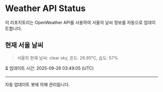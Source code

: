 
# Weather API Status

이 리포지토리는 OpenWeather API를 사용하여 서울의 날씨 정보를 자동으로 업데이트합니다.

## 현재 서울 날씨
> 서울의 현재 날씨: clear sky, 온도: 26.95°C, 습도: 57%

⏳ 업데이트 시간: 2025-09-26 03:49:05 (UTC)

---
자동 업데이트 봇에 의해 관리됩니다.
